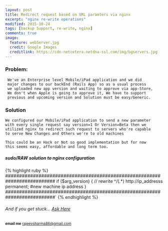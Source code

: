 ```yaml
---
layout: post
title: Redirect request based on URL paramters via nginx
excerpt: "nginx re-write operations"
modified: 2015-10-24
tags: [backup Support, re-write, nginx]
comments: true
image:
  feature: webServer.jpg
  credit: Google Images
  creditlink: https://cdn-netcetera.netdna-ssl.com/img/bgservers.jpg
---
```


### Problem:

     We've an Enterprise level Mobile/iPad application and we did
     major changes to our backEnd (Rails App) so as a usual process
     we uploaded new app version and waiting to approve via app-Store,
     We don't when Apple is going to approve it, We have to support
     previous and upcoming version and Solution must be easy/Generic.

### Solution

    We configured our Mobile/iPad application to send a new parameter
    with every single request say version=1 Or Version=Beta then we 
    utilized nginx to redirect such request to servers who're capable
    to serve New Changes and Others we're to old machines

    This could be an Hack or Not so good implementation but for now
    this seems easy, affordable and long term too.
   

##### sudo/RAW solution to nginx configuration
    
{% highlight ruby %}
##########################################################################
    if ($arg_version) { // 
       rewrite ^/(.*) http://ip_addresss permanent; #new machine ip address
    }
##########################################################################`
{% endhighlight %}

######  And if you get stuck… [Ask Here](http://stackoverflow.com/)

<sup> <b>email me</b>  [rajeevsharma86@gmail.com](#myfootnote1)</sup>
